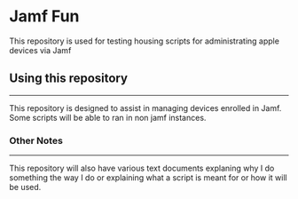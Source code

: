 # Jamf Fun
 This repository is used for testing housing scripts for administrating apple devices via Jamf
## Using this repository
---
This repository is designed to assist in managing devices enrolled in Jamf. Some scripts will be able to ran in non jamf instances.
### Other Notes
---
This repository will also have various text documents explaning why I do something the way I do or explaining what a script is meant for or how it will be used.
